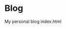 # Blog
My personal blog 
index.html
<head>
    <meta name="google-site-verification" content="YOUR_VERIFICATION_CODE" />
</head>